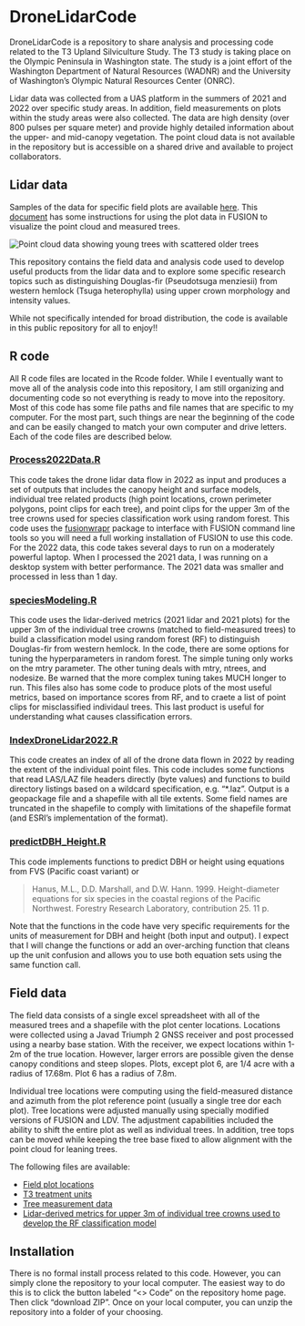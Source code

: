 
<!-- README.md is generated from README.Rmd. Please edit that file -->

# DroneLidarCode

<!-- badges: start -->
<!-- badges: end -->

DroneLidarCode is a repository to share analysis and processing code
related to the T3 Upland Silviculture Study. The T3 study is taking
place on the Olympic Peninsula in Washington state. The study is a joint
effort of the Washington Department of Natural Resources (WADNR) and the
University of Washington’s Olympic Natural Resources Center (ONRC).

Lidar data was collected from a UAS platform in the summers of 2021 and
2022 over specific study areas. In addition, field measurements on plots
within the study areas were also collected. The data are high density
(over 800 pulses per square meter) and provide highly detailed
information about the upper- and mid-canopy vegetation. The point cloud
data is not available in the repository but is accessible on a shared
drive and available to project collaborators.

## Lidar data

Samples of the data for specific field plots are available
[here](http://forsys.sefs.uw.edu/transfer/T3Plots/). This
[document](extras/T3_drone_lidar_plots.pdf) has some instructions for
using the plot data in FUSION to visualize the point cloud and measured
trees.

![Point cloud data showing young trees with scattered older
trees](extras/lidardata.png?raw=true)

This repository contains the field data and analysis code used to
develop useful products from the lidar data and to explore some specific
research topics such as distinguishing Douglas-fir (Pseudotsuga
menziesii) from western hemlock (Tsuga heterophylla) using upper crown
morphology and intensity values.

While not specifically intended for broad distribution, the code is
available in this public repository for all to enjoy!!

## R code

All R code files are located in the Rcode folder. While I eventually
want to move all of the analysis code into this repository, I am still
organizing and documenting code so not everything is ready to move into
the repository. Most of this code has some file paths and file names
that are specific to my computer. For the most part, such things are
near the beginning of the code and can be easily changed to match your
own computer and drive letters. Each of the code files are described
below.

### [Process2022Data.R](Rcode/Process2022Data.R)

This code takes the drone lidar data flow in 2022 as input and produces
a set of outputs that includes the canopy height and surface models,
individual tree related products (high point locations, crown perimeter
polygons, point clips for each tree), and point clips for the upper 3m
of the tree crowns used for species classification work using random
forest. This code uses the
[fusionwrapr](https://github.com/bmcgaughey1/fusionwrapr) package to
interface with FUSION command line tools so you will need a full working
installation of FUSION to use this code. For the 2022 data, this code
takes several days to run on a moderately powerful laptop. When I
processed the 2021 data, I was running on a desktop system with better
performance. The 2021 data was smaller and processed in less than 1 day.

### [speciesModeling.R](Rcode/speciesModeling.R)

This code uses the lidar-derived metrics (2021 lidar and 2021 plots) for
the upper 3m of the individual tree crowns (matched to field-measured
trees) to build a classification model using random forest (RF) to
distinguish Douglas-fir from western hemlock. In the code, there are
some options for tuning the hyperparameters in random forest. The simple
tuning only works on the mtry parameter. The other tuning deals with
mtry, ntrees, and nodesize. Be warned that the more complex tuning takes
MUCH longer to run. This files also has some code to produce plots of
the most useful metrics, based on importance scores from RF, and to
craete a list of point clips for misclassified individaul trees. This
last product is useful for understanding what causes classification
errors.

### [IndexDroneLidar2022.R](Rcode/IndexDroneLidar2022.R)

This code creates an index of all of the drone data flown in 2022 by
reading the extent of the individual point files. This code includes
some functions that read LAS/LAZ file headers directly (byte values) and
functions to build directory listings based on a wildcard specification,
e.g. “\*.laz”. Output is a geopackage file and a shapefile with all tile
extents. Some field names are truncated in the shapefile to comply with
limitations of the shapefile format (and ESRI’s implementation of the
format).

### [predictDBH_Height.R](Rcode/predictDBH_Height.R)

This code implements functions to predict DBH or height using equations
from FVS (Pacific coast variant) or

> Hanus, M.L., D.D. Marshall, and D.W. Hann. 1999. Height-diameter
> equations for six species in the coastal regions of the Pacific
> Northwest. Forestry Research Laboratory, contribution 25. 11 p.

Note that the functions in the code have very specific requirements for
the units of measurement for DBH and height (both input and output). I
expect that I will change the functions or add an over-arching function
that cleans up the unit confusion and allows you to use both equation
sets using the same function call.

## Field data

The field data consists of a single excel spreadsheet with all of the
measured trees and a shapefile with the plot center locations. Locations
were collected using a Javad Triumph 2 GNSS receiver and post processed
using a nearby base station. With the receiver, we expect locations
within 1-2m of the true location. However, larger errors are possible
given the dense canopy conditions and steep slopes. Plots, except plot
6, are 1/4 acre with a radius of 17.68m. Plot 6 has a radius of 7.8m.

Individual tree locations were computing using the field-measured
distance and azimuth from the plot reference point (usually a single
tree dor each plot). Tree locations were adjusted manually using
specially modified versions of FUSION and LDV. The adjustment
capabilities included the ability to shift the entire plot as well as
individual trees. In addition, tree tops can be moved while keeping the
tree base fixed to allow alignment with the point cloud for leaning
trees.

The following files are available:

-   [Field plot locations](extras/plot_centers_UTM.zip)
-   [T3 treatment units](extras/Units_UTM10.zip)
-   [Tree measurement data](extras/2021_T3_Upland_Trees.xlsx)
-   [Lidar-derived metrics for upper 3m of individual tree crowns used
    to develop the RF classification
    model](extras/AdjustedField_T3_Training_TreeTops_AllPlots.csv)

## Installation

There is no formal install process related to this code. However, you
can simply clone the repository to your local computer. The easiest way
to do this is to click the button labeled “\<\> Code” on the repository
home page. Then click “download ZIP”. Once on your local computer, you
can unzip the repository into a folder of your choosing.
